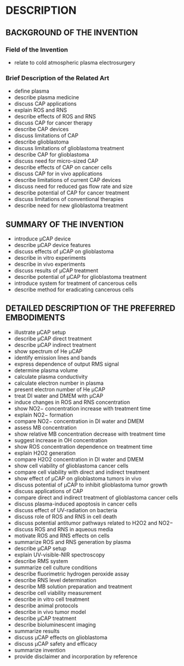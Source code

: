 # DESCRIPTION

## BACKGROUND OF THE INVENTION

### Field of the Invention

- relate to cold atmospheric plasma electrosurgery

### Brief Description of the Related Art

- define plasma
- describe plasma medicine
- discuss CAP applications
- explain ROS and RNS
- describe effects of ROS and RNS
- discuss CAP for cancer therapy
- describe CAP devices
- discuss limitations of CAP
- describe glioblastoma
- discuss limitations of glioblastoma treatment
- describe CAP for glioblastoma
- discuss need for micro-sized CAP
- describe effects of CAP on cancer cells
- discuss CAP for in vivo applications
- describe limitations of current CAP devices
- discuss need for reduced gas flow rate and size
- describe potential of CAP for cancer treatment
- discuss limitations of conventional therapies
- describe need for new glioblastoma treatment

## SUMMARY OF THE INVENTION

- introduce μCAP device
- describe μCAP device features
- discuss effects of μCAP on glioblastoma
- describe in vitro experiments
- describe in vivo experiments
- discuss results of μCAP treatment
- describe potential of μCAP for glioblastoma treatment
- introduce system for treatment of cancerous cells
- describe method for eradicating cancerous cells

## DETAILED DESCRIPTION OF THE PREFERRED EMBODIMENTS

- illustrate μCAP setup
- describe μCAP direct treatment
- describe μCAP indirect treatment
- show spectrum of He μCAP
- identify emission lines and bands
- express dependence of output RMS signal
- determine plasma volume
- calculate plasma conductivity
- calculate electron number in plasma
- present electron number of He μCAP
- treat DI water and DMEM with μCAP
- induce changes in ROS and RNS concentration
- show NO2− concentration increase with treatment time
- explain NO2− formation
- compare NO2− concentration in DI water and DMEM
- assess MB concentration
- show relative MB concentration decrease with treatment time
- suggest increase in OH concentration
- show ROS concentration dependence on treatment time
- explain H2O2 generation
- compare H2O2 concentration in DI water and DMEM
- show cell viability of glioblastoma cancer cells
- compare cell viability with direct and indirect treatment
- show effect of μCAP on glioblastoma tumors in vivo
- discuss potential of μCAP to inhibit glioblastoma tumor growth
- discuss applications of CAP
- compare direct and indirect treatment of glioblastoma cancer cells
- discuss plasma-induced apoptosis in cancer cells
- discuss effect of UV-radiation on bacteria
- discuss role of ROS and RNS in cell death
- discuss potential antitumor pathways related to H2O2 and NO2−
- discuss ROS and RNS in aqueous media
- motivate ROS and RNS effects on cells
- summarize ROS and RNS generation by plasma
- describe μCAP setup
- explain UV-visible-NIR spectroscopy
- describe RMS system
- summarize cell culture conditions
- describe fluorimetric hydrogen peroxide assay
- describe RNS level determination
- describe MB solution preparation and treatment
- describe cell viability measurement
- describe in vitro cell treatment
- describe animal protocols
- describe in vivo tumor model
- describe μCAP treatment
- describe bioluminescent imaging
- summarize results
- discuss μCAP effects on glioblastoma
- discuss μCAP safety and efficacy
- summarize invention
- provide disclaimer and incorporation by reference

